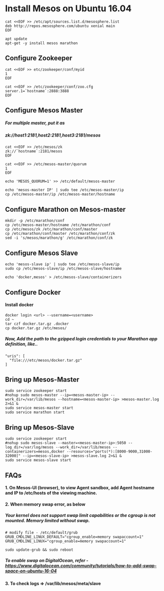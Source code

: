 # Install Mesos on Ubuntu 16.04

```
cat <<EOF >> /etc/apt/sources.list.d/mesosphere.list
deb http://repos.mesosphere.com/ubuntu xenial main
EOF

apt update
apt-get -y install mesos marathon  
```

## Configure Zookeeper

```
cat <<EOF >> etc/zookeeper/conf/myid
1
EOF

cat <<EOF >> /etc/zookeeper/conf/zoo.cfg
server.1=`hostname`:2888:3888
EOF
```

## Configure Mesos Master

##### For multiple master, put it as
##### zk://host1:2181,host2:2181,host3:2181/mesos

```
cat <<EOF >> /etc/mesos/zk
zk://`hostname`:2181/mesos
EOF

cat <<EOF >> /etc/mesos-master/quorum
1
EOF

echo 'MESOS_QUORUM=1' >> /etc/default/mesos-master

echo 'mesos-master IP' | sudo tee /etc/mesos-master/ip
cp /etc/mesos-master/ip /etc/mesos-master/hostname
```

## Configure Marathon on Mesos-master

```
mkdir -p /etc/marathon/conf
cp /etc/mesos-master/hostname /etc/marathon/conf
cp /etc/mesos/zk /etc/marathon/conf/master
cp /etc/marathon/conf/master /etc/marathon/conf/zk
sed -i 's/mesos/marathon/g' /etc/marathon/conf/zk
```

## Configure Mesos Slave

```
echo 'mesos-slave ip' | sudo tee /etc/mesos-slave/ip
sudo cp /etc/mesos-slave/ip /etc/mesos-slave/hostname

echo 'docker,mesos' > /etc/mesos-slave/containerizers
```

## Configure Docker

#### Install docker

```
docker login <url> --username=<username>
cd ~
tar czf docker.tar.gz .docker
cp docker.tar.gz /etc/mesos/
```

##### Now, Add the path to the gzipped login credentials to your Marathon app definition, like..

```
"uris": [
  "file:///etc/mesos/docker.tar.gz"
]
```

## Bring up Mesos-Master

```
sudo service zookeeper start
#nohup sudo mesos-master --ip=<mesos-master-ip> --work_dir=/var/lib/mesos --hostname=<mesos-master-ip> >mesos-master.log 2>&1 &
sudo service mesos-master start
sudo service marathon start
```

## Bring up Mesos-Slave

```
sudo service zookeeper start
#nohup sudo mesos-slave --master=<mesos-master-ip>:5050 --log_dir=/var/log/mesos --work_dir=/var/lib/mesos --containerizers=mesos,docker --resources="ports(*):[8000-9000,31000-32000]" --ip=<mesos-slave-ip> >mesos-slave.log 2>&1 &
sudo service mesos-slave start
```

## FAQs

#### 1. On Mesos-UI (browser), to view Agent sandbox, add Agent hostname and IP to /etc/hosts of the viewing machine.
#### 2. When memory swap error, as below

##### Your kernel does not support swap limit capabilities or the cgroup is not mounted. Memory limited without swap.

```
# modify file - /etc/default/grub
GRUB_CMDLINE_LINUX_DEFAULT="cgroup_enable=memory swapaccount=1"
GRUB_CMDLINE_LINUX="cgroup_enable=memory swapaccount=1"
```

```
sudo update-grub && sudo reboot
```

##### To enable swap on DigitalOcean, refer - https://www.digitalocean.com/community/tutorials/how-to-add-swap-space-on-ubuntu-16-04

#### 3. To check logs => /var/lib/mesos/meta/slave